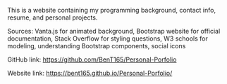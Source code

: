 This is a website containing my programming background, contact info, resume, and personal projects.

Sources:
Vanta.js for animated background,
Bootstrap website for official documentation,
Stack Overflow for styling questions,
W3 schools for modeling, understanding Bootstrap components, social icons

GitHub link: https://github.com/BenT165/Personal-Porfolio

Website link: https://bent165.github.io/Personal-Porfolio/
